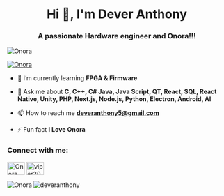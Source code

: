 <h1 align="center">Hi 👋, I'm Dever Anthony</h1>
<h3 align="center">A passionate Hardware engineer and Onora!!!</h3>

<p align="left"> <img src="https://komarev.com/ghpvc/?username=deveranthony&label=Profile%20views&color=0e75b6&style=flat" alt="Onora" /> </p>

<p align="left"> <a href="https://github.com/ryo-ma/github-profile-trophy"><img src="https://github-profile-trophy.vercel.app/?username=Onora" alt="Onora" /></a> </p>

- 🌱 I’m currently learning **FPGA & Firmware**

- 💬 Ask me about **C, C++, C# Java, Java Script, QT, React, SQL, React Native, Unity, PHP, Next.js, Node.js, Python, Electron, Android, AI**

- 📫 How to reach me **deveranthony5@gmail.com**

- ⚡ Fun fact **I Love Onora**

<h3 align="left">Connect with me:</h3>
<p align="left">
<a href="https://www.leetcode.com/viper-mare" target="blank"><img align="center" src="https://raw.githubusercontent.com/rahuldkjain/github-profile-readme-generator/master/src/images/icons/Social/leet-code.svg" alt="Onora" height="30" width="40" /></a>
<a href="https://www.hackerearth.com/viper20050818" target="blank"><img align="center" src="https://raw.githubusercontent.com/rahuldkjain/github-profile-readme-generator/master/src/images/icons/Social/hackerearth.svg" alt="viper20050818" height="30" width="40" /></a>
</p>

<p><img align="left" src="https://github-readme-stats.vercel.app/api/top-langs?username=deveranthony&show_icons=true&locale=en&layout=compact" alt="Onora" /></p>

<p><img align="center" src="https://github-readme-streak-stats.herokuapp.com/?user=deveranthony&" alt="deveranthony" /></p>
